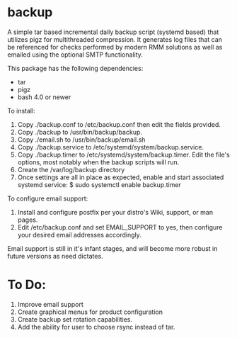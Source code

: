 # backup
A simple tar based incremental daily backup script (systemd based) that utilizes pigz for multithreaded compression. It generates log files that can be referenced for checks performed by modern RMM solutions as well as emailed using the optional SMTP functionality. 

This package has the following dependencies:
- tar
- pigz
- bash 4.0 or newer

To install:
1. Copy ./backup.conf to /etc/backup.conf then edit the fields provided. 
2. Copy ./backup to /usr/bin/backup/backup.
3. Copy ./email.sh to /usr/bin/backup/email.sh
4. Copy ./backup.service to /etc/systemd/system/backup.service. 
5. Copy ./backup.timer to /etc/systemd/system/backup.timer. Edit the file's options, most notably when the backup scripts will run.
6. Create the /var/log/backup directory
7. Once settings are all in place as expected, enable and start associated systemd service:
$ sudo systemctl enable backup.timer

To configure email support:
1. Install and configure postfix per your distro's Wiki, support, or man pages.
2. Edit /etc/backup.conf and set EMAIL_SUPPORT to yes, then configure your desired email addresses accordingly.

Email support is still in it's infant stages, and will become more robust in future versions as need dictates.

To Do:
============
1. Improve email support
2. Create graphical menus for product configuration
3. Create backup set rotation capabilities.
4. Add the ability for user to choose rsync instead of tar.